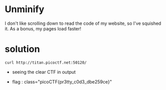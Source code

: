 # Unminify
I don't like scrolling down to read the code of my website, so I've squished it. As a bonus, my pages load faster!

# solution
`curl http://titan.picoctf.net:50120/`

- seeing the clear CTF in output
  
- flag : class="picoCTF{pr3tty_c0d3_dbe259ce}"
